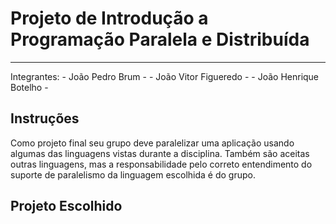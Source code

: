 # Projeto de Introdução a Programação Paralela e Distribuída

---

Integrantes: - João Pedro Brum - - João Vitor Figueredo - - João Henrique Botelho -

## Instruções

Como projeto final seu grupo deve paralelizar uma aplicação usando algumas das linguagens vistas durante a disciplina. Também são aceitas outras linguagens, mas a responsabilidade pelo correto entendimento do suporte de paralelismo da linguagem escolhida é do grupo.

## Projeto Escolhido
